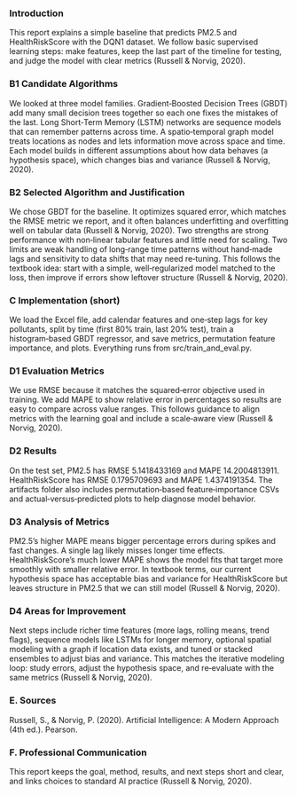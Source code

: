 ### Introduction
This report explains a simple baseline that predicts PM2.5 and HealthRiskScore with the DQN1 dataset. We follow basic supervised learning steps: make features, keep the last part of the timeline for testing, and judge the model with clear metrics (Russell & Norvig, 2020).

### B1 Candidate Algorithms
We looked at three model families. Gradient‑Boosted Decision Trees (GBDT) add many small decision trees together so each one fixes the mistakes of the last. Long Short‑Term Memory (LSTM) networks are sequence models that can remember patterns across time. A spatio‑temporal graph model treats locations as nodes and lets information move across space and time. Each model builds in different assumptions about how data behaves (a hypothesis space), which changes bias and variance (Russell & Norvig, 2020).

### B2 Selected Algorithm and Justification
We chose GBDT for the baseline. It optimizes squared error, which matches the RMSE metric we report, and it often balances underfitting and overfitting well on tabular data (Russell & Norvig, 2020). Two strengths are strong performance with non‑linear tabular features and little need for scaling. Two limits are weak handling of long‑range time patterns without hand‑made lags and sensitivity to data shifts that may need re‑tuning. This follows the textbook idea: start with a simple, well‑regularized model matched to the loss, then improve if errors show leftover structure (Russell & Norvig, 2020).

### C Implementation (short)
We load the Excel file, add calendar features and one‑step lags for key pollutants, split by time (first 80% train, last 20% test), train a histogram‑based GBDT regressor, and save metrics, permutation feature importance, and plots. Everything runs from src/train_and_eval.py.

### D1 Evaluation Metrics
We use RMSE because it matches the squared‑error objective used in training. We add MAPE to show relative error in percentages so results are easy to compare across value ranges. This follows guidance to align metrics with the learning goal and include a scale‑aware view (Russell & Norvig, 2020).

### D2 Results
On the test set, PM2.5 has RMSE 5.1418433169 and MAPE 14.2004813911. HealthRiskScore has RMSE 0.1795709693 and MAPE 1.4374191354. The artifacts folder also includes permutation‑based feature‑importance CSVs and actual‑versus‑predicted plots to help diagnose model behavior.

### D3 Analysis of Metrics
PM2.5’s higher MAPE means bigger percentage errors during spikes and fast changes. A single lag likely misses longer time effects. HealthRiskScore’s much lower MAPE shows the model fits that target more smoothly with smaller relative error. In textbook terms, our current hypothesis space has acceptable bias and variance for HealthRiskScore but leaves structure in PM2.5 that we can still model (Russell & Norvig, 2020).

### D4 Areas for Improvement
Next steps include richer time features (more lags, rolling means, trend flags), sequence models like LSTMs for longer memory, optional spatial modeling with a graph if location data exists, and tuned or stacked ensembles to adjust bias and variance. This matches the iterative modeling loop: study errors, adjust the hypothesis space, and re‑evaluate with the same metrics (Russell & Norvig, 2020).

### E. Sources
Russell, S., & Norvig, P. (2020). Artificial Intelligence: A Modern Approach (4th ed.). Pearson.

### F. Professional Communication
This report keeps the goal, method, results, and next steps short and clear, and links choices to standard AI practice (Russell & Norvig, 2020).
